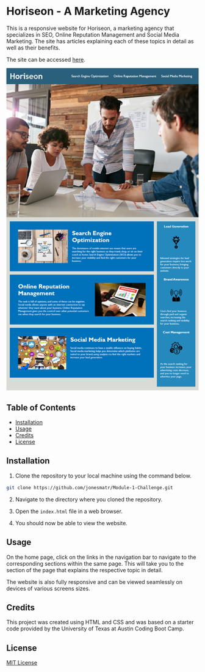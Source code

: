 # Horiseon - A Marketing Agency

This is a responsive website for Horiseon, a marketing agency that specializes in SEO, Online Reputation Management and Social Media Marketing. The site has articles explaining each of these topics in detail as well as their benefits. 

The site can be accessed [here](https://github.com/jonesmatr/Module-1-Challenge).

![Horiseon Website Preview](./assets/images/01-html-css-git-homework-demo.png)

## Table of Contents
- [Installation](#installation)
- [Usage](#usage)
- [Credits](#credits)
- [License](#license)

## Installation

1. Clone the repository to your local machine using the command below.
```bash
git clone https://github.com/jonesmatr/Module-1-Challenge.git
```
2. Navigate to the directory where you cloned the repository.

3. Open the `index.html` file in a web browser.

4. You should now be able to view the website.

## Usage

On the home page, click on the links in the navigation bar to navigate to the corresponding sections within the same page. This will take you to the section of the page that explains the respective topic in detail. 

The website is also fully responsive and can be viewed seamlessly on devices of various screens sizes.

## Credits

This project was created using HTML and CSS and was based on a starter code provided by the University of Texas at Austin Coding Boot Camp. 

## License

[MIT License](LICENSE)
